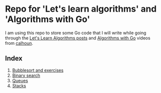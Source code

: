 # Repo for 'Let's learn algorithms' and 'Algorithms with Go'

I am using this repo to store some Go code that I will write while going through the [Let's Learn Algorithms posts](https://www.calhoun.io/lets-learn-algorithms) and [Algorithms with Go](https://algorithmswithgo.com/) videos from [calhoun](https://calhoun.io).

## Index

1. [Bubblesort and exercises](https://www.calhoun.io/lets-learn-algorithms-implementing-bubble-sort)
2. [Binary search](https://www.calhoun.io/lets-learn-algorithms-implementing-binary-search)
3. [Queues](https://www.calhoun.io/lets-learn-algorithms-queues-in-go)
4. [Stacks](https://www.calhoun.io/lets-learn-algorithms-stacks-in-go)
